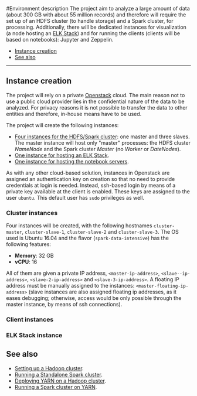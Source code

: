 #Environment description
The project aim to analyze a large amount of data (about 300 GB with about 55 million records) and therefore will require the set up of an HDFS cluster (to handle storage) and a Spark cluster, for processing. Additionally, there will be dedicated instances for visualization (a node hosting an [ELK Stack](https://www.elastic.co/webinars/introduction-elk-stack)) and for running the clients (clients will be based on notebooks): Jupyter and Zeppelin.

* [Instance creation](#instance-creation)
* [See also](#see-also)

----

## Instance creation
The project will rely on a private [Openstack](https://www.openstack.org/) cloud. The main reason not to use a public cloud provider lies in the confidential nature of the data to be analyzed. For privacy reasons it is not possible to transfer the data to other entities and therefore, in-house means have to be used.

The project will create the following instances:
* [Four instances for the HDFS/Spark cluster](#cluster-instances): one master and three slaves. The master instance will host only "master" processes: the HDFS cluster *NameNode* and the Spark cluster *Master* (no *Worker* or *DateNodes*).
* [One instance for hosting an ELK Stack](#client-instances).
* [One instance for hosting the notebook servers](#elk-stack-instance).

As with any other cloud-based solution, instances in Openstack are assigned an authentication key on creation so that no need to provide credentials at login is needed. Instead, ssh-based login by means of a private key available at the client is enabled. These keys are assigned to the user `ubuntu`. This default user has `sudo` privileges as well.

### Cluster instances
Four instances will be created, with the following hostnames `cluster-master`, `cluster-slave-1`, `cluster-slave-2` and `cluster-slave-3`. The OS used is Ubuntu 16.04 and the flavor (`spark-data-intensive`) has the following features:
* **Memory**: 32 GB
* **vCPU**: 16

All of them are given a private IP address, `<master-ip-address>`, `<slave--ip-address>`, `<slave-2-ip-address>` and `<slave-3-ip-address>`. A floating IP address must be manually assigned to the instances: `<master-floating-ip-address>` (slave instances are also assigned floating ip addresses, as it eases debugging; otherwise, access would be only possible through the master instance, by means of ssh connections).

### Client instances

### ELK Stack instance

## See also
* [Setting up a Hadoop cluster](./hadoop-cluster-setup.md).
* [Running a Standalone Spark cluster](./spark-standalone-cluster-setup.md).
* [Deploying YARN on a Hadoop cluster](./yarn-cluster-setup.md).
* [Running a Spark cluster on YARN](./spark-yarn-cluster-setup.md).
